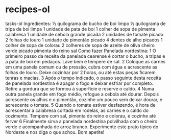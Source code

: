 # recipes-ol
 tasks-ol
Ingredientes:
 ½ quilograma de bucho de boi limpo
 ½ quilograma de tripa de boi limpa
 1 unidade de pata de boi
 1 colher de sopa de pimenta calabresa
 1 unidade de cebola grande picada
 2 unidades de tomate picado
 2 folhas de louro
 1 unidade de pimentão picado
 4 dentes de alho picados
 1 colher de sopa de colorau
 2 colheres de sopa de azeite de oliva
 cheiro verde picado
 pimenta do reino
 sal
 Como fazer Panelada nordestina:
1 O primeiro passo da receita da panelada cearense é cortar o bucho, a tripas e a pata de boi em pedaços. Lave bem e tempere de sal.
2 Coloque as carnes em uma panela comum ou de pressão, cubra com água e acrescente as folhas de louro. Deixe cozinhar por 2 horas, ou até estas peças ficarem tenras e macias.
3 Após o tempo indicado, o passo seguinte desta receita de panelada nordestina é apagar o fogo e deixar esfriar por completo. Retire a gordura que se formou à superfície e reserve o caldo.
4 Numa outra panela grande em fogo médio, refogue a cebola até dourar. Depois acrescente os alhos e o pimentão, cozinhe um pouco sem deixar dourar, e acrescente o tomate.
5 Quando o tomate estiver desfazendo, é hora de acrescentar a calabresa cortada em rodelas, as carnes e o caldo do cozimento. Tempere com sal, pimenta do reino e colorau, e cozinhe até ferver
6 Finalmente sirva a panelada nordestina polvilhada com o cheiro verde e acompanhada de arroz branco. Experimente este prato típico do Nordeste e nos diga o que achou. Bom apetite!